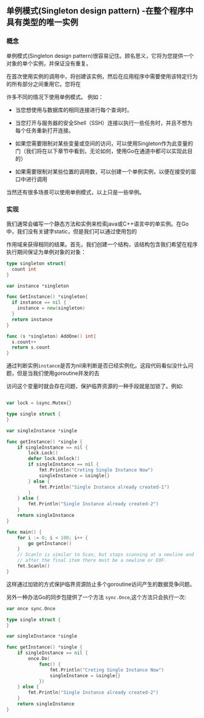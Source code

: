 ## 单例模式(Singleton design pattern) -在整个程序中具有类型的唯一实例

### 概念

单例模式(Singleton design pattern)很容易记住。顾名思义，它将为您提供一个对象的单个实例，并保证没有重复。

在首次使用实例的调用中，将创建该实例，然后在应用程序中需要使用该特定行为的所有部分之间重用它。您将在

许多不同的情况下使用单例模式。 例如：

- 当您想使用与数据库的相同连接进行每个查询时。

- 当您打开与服务器的安全Shell（SSH）连接以执行一些任务时，并且不想为每个任务重新打开连接。

- 如果您需要限制对某些变量或空间的访问，可以使用Singleton作为此变量的门（我们将在以下章节中看到，无论如何，使用Go在通道中都可以实现此目的）

- 如果需要限制对某些位置的调用数，可以创建一个单例实例，以便在接受的窗口中进行调用

当然还有很多场景可以使用单例模式，以上只是一些举例。

### 实现

我们通常会编写一个静态方法和实例来检索java或C++语言中的单实例。在Go中，我们没有关键字static，但是我们可以通过使用包的

作用域来获得相同的结果。首先，我们创建一个结构，该结构包含我们希望在程序执行期间保证为单例对象的对象：

```go
type singleton struct{
  count int
}

var instance *singleton

func GetInstance() *singleton{
  if instance == nil {
    instance = new(singleton)
  }
  return instance
}

func (s *singleton) AddOne() int{
  s.count++
  return s.count
}
```

通过判断实例`instance`是否为nil来判断是否已经实例化。这段代码看似没什么问题，但是当我们使用goroutine并发的去

访问这个变量时就会存在问题，保护临界资源的一种手段就是加锁了。例如:

```go

var lock = &sync.Mutex{}

type single struct {
}

var singleInstance *single

func getInstance() *single {
    if singleInstance == nil {
        lock.Lock()
        defer lock.Unlock()
        if singleInstance == nil {
            fmt.Println("Creting Single Instance Now")
            singleInstance = &single{}
        } else {
            fmt.Println("Single Instance already created-1")
        }
    } else {
        fmt.Println("Single Instance already created-2")
    }
    return singleInstance
}

func main() {
    for i := 0; i < 100; i++ {
        go getInstance()
    }
    // Scanln is similar to Scan, but stops scanning at a newline and
    // after the final item there must be a newline or EOF.
    fmt.Scanln()
}
```

这样通过加锁的方式保护临界资源防止多个goroutine访问产生的数据竞争问题。

另外一种办法Go的同步包提供了一个方法 `sync.Once`,这个方法只会执行一次:

```go
var once sync.Once

type single struct {
}

var singleInstance *single

func getInstance() *single {
    if singleInstance == nil {
        once.Do(
            func() {
                fmt.Println("Creting Single Instance Now")
                singleInstance = &single{}
            })
    } else {
        fmt.Println("Single Instance already created-2")
    }
    return singleInstance
}
```

